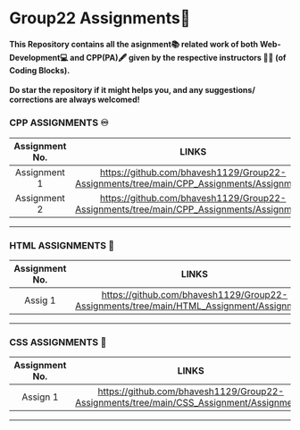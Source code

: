 # Group22 Assignments:bookmark_tabs:

#### This Repository contains all the asignment:books: related work of both Web-Development:computer: and CPP(PA):fountain_pen: given by the respective instructors	:man_technologist: (of Coding Blocks).
**Do star the repository if it might helps you, and any suggestions/ corrections are always welcomed!**

### CPP ASSIGNMENTS :infinity:
| Assignment No. | LINKS |
| :---:   | :-: |
| Assignment 1 | https://github.com/bhavesh1129/Group22-Assignments/tree/main/CPP_Assignments/Assignment1 |
| Assignment 2 | https://github.com/bhavesh1129/Group22-Assignments/tree/main/CPP_Assignments/Assignment2 |

<hr/>

### HTML ASSIGNMENTS :jigsaw:
| Assignment No. | LINKS | DEPLOYED LINK |
| :---:   | :-: | :-: |
| Assig 1 | https://github.com/bhavesh1129/Group22-Assignments/tree/main/HTML_Assignment/Assignment1 | https://bhavesh1129.github.io/Web_Assignment1/ |

<hr/>

### CSS ASSIGNMENTS :dart:
| Assignment No. | LINKS | DEPLOYED LINK |
| :---:   | :-: | :-: |
| Assign 1 | https://github.com/bhavesh1129/Group22-Assignments/tree/main/CSS_Assignment/Assignment1 | https://bhavesh1129.github.io/PhoneBook/ |

<hr/>
